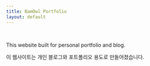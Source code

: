 ```yaml
---
title: BamOwl Portfolio
layout: default
---
```



<section class="portfolio-container">
<img src="" class="portfolioImg">
<img src="" class="portfolioImg">

</section>


<section class="introduction">
    <p>This website built for personal portfolio and blog.</p>
    <p>이 웹사이트는 개인 블로그와 포트폴리오 용도로 만들어졌습니다.</p>
</section>